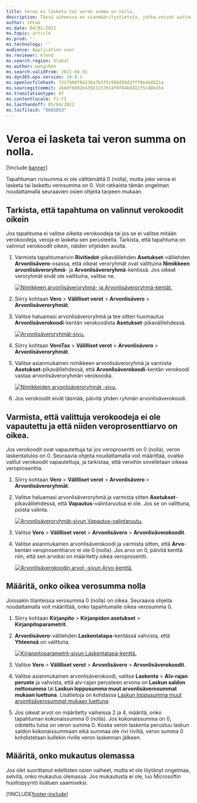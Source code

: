 ```yaml
---
title: Veroa ei lasketa tai veron summa on nolla.
description: Tässä aiheessa on vianmääritystietoja, jotka voivat auttaa, kun veron summa on 0 (nolla) tai veroa ei lasketa.
author: shtao
ms.date: 04/01/2021
ms.topic: article
ms.prod: ''
ms.technology: ''
audience: Application user
ms.reviewer: kfend
ms.search.region: Global
ms.author: wangchen
ms.search.validFrom: 2021-04-01
ms.dyn365.ops.version: 10.0.1
ms.openlocfilehash: 7237980f8d330a7b3f5c966d5bd3fff0eda8b21a
ms.sourcegitcommit: a58dfb892e43921157014f0784bd411f5c40e454
ms.translationtype: HT
ms.contentlocale: fi-FI
ms.lasthandoff: 05/04/2022
ms.locfileid: "8685853"
---
```

# <a name="tax-isnt-calculated-or-the-tax-amount-is-zero"></a>Veroa ei lasketa tai veron summa on nolla.

[!include [banner](../includes/banner.md)]

Tapahtuman rivisumma ei ole välttämättä 0 (nolla), mutta joko veroa ei lasketa tai laskettu verosumma on 0. Voit ratkaista tämän ongelman noudattamalla seuraavien osien ohjeita tarpeen mukaan.

## <a name="verify-that-tax-codes-are-correctly-selected-by-the-transaction"></a>Tarkista, että tapahtuma on valinnut verokoodit oikein

Jos tapahtuma ei valitse oikeita verokoodeja tai jos se ei valitse mitään verokoodeja, veroja ei lasketa sen perusteella. Tarkista, että tapahtuma on valinnut verokoodit oikein, näiden ohjeiden avulla. 

1. Varmista tapahtumarivin **Rivitiedot**-pikavälilehden **Asetukset**-välilehden **Arvonlisävero**-osassa, että oikeat veroryhmät ovat valittuina **Nimikkeen arvonlisäveroryhmä**- ja **Arvonlisäveroryhmä**-kentissä. Jos oikeat veroryhmät eivät ole valittuina, valitse ne.

    [![Nimikkeen arvonlisäveroryhmä- ja Arvonlisäveroryhmä-kentät.](./media/tax-not-calculated-tax-amount-zero-Picture1.png)](./media/tax-not-calculated-tax-amount-zero-Picture1.png)

2. Siirry kohtaan **Vero** \> **Välilliset verot** \> **Arvonlisävero** \> **Arvonlisäveroryhmät**.
3. Valitse haluamasi arvonlisäveroryhmä ja tee sitten huomautus **Arvonlisäverokoodi**-kentän verokoodista **Asetukset**-pikavälilehdessä.

    [![Arvonlisäveroryhmät-sivu.](./media/tax-not-calculated-tax-amount-zero-Picture2.png)](./media/tax-not-calculated-tax-amount-zero-Picture2.png)

4. Siirry kohtaan **VeroTax** \> **Välilliset verot** \> **Arvonlisävero** \> **Arvonlisäveroryhmät**.
5. Valitse asianmukainen nimikkeen arvonlisäveroryhmä ja varmista **Asetukset**-pikavälilehdessä, että **Arvonlisäverokoodi**-kentän verokoodi vastaa arvonlisäveroryhmän verokoodia.

    [![Nimikkeiden arvonlisäveroryhmät -sivu.](./media/tax-not-calculated-tax-amount-zero-Picture3.png)](./media/tax-not-calculated-tax-amount-zero-Picture3.png)

6. Jos verokoodit eivät täsmää, päivitä yhden ryhmän arvonlisäverokoodi.

## <a name="verify-that-the-selected-tax-codes-arent-exempt-and-that-they-have-the-correct-tax-rate-value"></a>Varmista, että valittuja verokoodeja ei ole vapautettu ja että niiden veroprosenttiarvo on oikea.

Jos verokoodit ovat vapautettuja tai jos veroprosentti on 0 (nolla), veron laskentatulos on 0. Seuraavia ohjeita noudattamalla voit määrittää, ovatko valitut verokoodit vapautettuja, ja tarkistaa, että veroihin sovelletaan oikeaa veroprosenttia.

1. Siirry kohtaan **Vero** \> **Välilliset verot** \> **Arvonlisävero** \> **Arvonlisäveroryhmät**.
2. Valitse haluamasi arvonlisäveroryhmä ja varmista sitten **Asetukset**-pikavälilehdessä, että **Vapautus**-valintaruutua ei ole. Jos se on valittuna, poista valinta.

    [![Arvonlisäveroryhmät-sivun Vapautus-valintaruutu.](./media/tax-not-calculated-tax-amount-zero-Picture4.png)](./media/tax-not-calculated-tax-amount-zero-Picture4.png)

3. Valitse **Vero** \> **Välilliset verot** \> **Arvonlisävero** \> **Arvonlisäverokoodit**.
4. Valitse asianmukainen arvonlisäverokoodi ja varmista sitten, että **Arvo**-kentän veroprosenttiarvo ei ole 0 (nolla). Jos arvo on 0, päivitä kenttä niin, että sen arvoksi on määritetty oikea veroprosentti.

    [![Arvonlisäverokoodin arvot -sivun Arvo-kenttä.](./media/tax-not-calculated-tax-amount-zero-Picture5.png)](./media/tax-not-calculated-tax-amount-zero-Picture5.png)

## <a name="determine-whether-zero-is-the-correct-tax-amount"></a>Määritä, onko oikea verosumma nolla

Joissakin tilanteissa verosumma 0 (nolla) on oikea. Seuraavia ohjeita noudattamalla voit määrittää, onko tapahtumalle oikea verosumma 0.

1. Siirry kohtaan **Kirjanpito** \> **Kirjanpidon asetukset** \> **Kirjanpitoparametrit**.
2. **Arvonlisävero**-välilehden **Laskentatapa**-kentässä vahvista, että **Yhteensä** on valittuna.

    [![Kirjanpitoparametrit-sivun Laskentatapa-kenttä.](./media/tax-not-calculated-tax-amount-zero-Picture6.png)](./media/tax-not-calculated-tax-amount-zero-Picture6.png)

3. Valitse **Vero** \> **Välilliset verot** \> **Arvonlisävero** \> **Arvonlisäverokoodit**.
4. Valitse asianmukainen arvonlisäverokoodi, valitse **Laskenta** \> **Alv-rajan peruste** ja vahvista, että alv-rajan perusteen arvona on **Laskun saldon nettosumma** tai **Laskun loppusumma muut arvonlisäverosummat mukaan luettuna**. Lisätietoja on kohdassa [Laskun loppusumma muut arvonlisäverosummat mukaan luettuna](marginal-base-field.md#invoice-total-incl-other-sales-tax-amounts).
5. Jos oikeat arvot on määritetty vaiheissa 2 ja 4, määritä, onko tapahtuman kokonaissumma 0 (nolla). Jos kokonaissumma on 0, odotettu tulos on veron summa 0. Koska veron laskenta perustuu laskun saldon kokonaissummaan eikä summaa ole rivi riviltä, veron summa 0 kohdistetaan kullekin riville veron laskennan jälkeen.

## <a name="determine-whether-customization-exists"></a>Määritä, onko mukautus olemassa

Jos olet suorittanut edellisten osien vaiheet, mutta et ole löytänyt ongelmaa, selvitä, onko mukautus olemassa. Jos mukautusta ei ole, luo Microsoftin huoltopyyntö lisätuen saamiseksi.

[!INCLUDE[footer-include](../../includes/footer-banner.md)]
